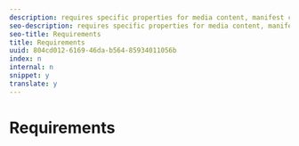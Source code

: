 ```yaml
---
description: requires specific properties for media content, manifest content, DRM, and software versions.
seo-description: requires specific properties for media content, manifest content, DRM, and software versions.
seo-title: Requirements
title: Requirements
uuid: 804cd012-6169-46da-b564-85934011056b
index: n
internal: n
snippet: y
translate: y
---
```


# Requirements

